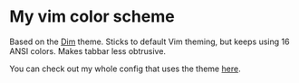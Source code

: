 # My vim color scheme

Based on the [Dim](https://github.com/jeffkreeftmeijer/vim-dim) theme.
Sticks to default Vim theming, but keeps using 16 ANSI colors.
Makes tabbar less obtrusive.

You can check out my whole config that uses the theme
[here](https://github.com/MaciejZj/Dotfiles).
